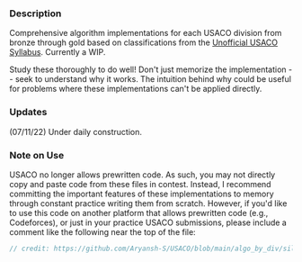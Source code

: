 ### Description

Comprehensive algorithm implementations for each USACO division from bronze through gold based on classifications from the [Unofficial USACO Syllabus](https://www.overleaf.com/read/fktckfprxyxn). Currently a WIP. 

Study these thoroughly to do well! Don't just memorize the implementation -- seek to understand why it works. The intuition behind why could be useful for problems where these implementations can't be applied directly. 

### Updates

(07/11/22) Under daily construction.

### Note on Use

USACO no longer allows prewritten code. As such, you may not directly copy and paste code from these files in contest. Instead, I recommend committing the important features of these implementations to memory through constant practice writing them from scratch. However, if you'd like to use this code on another platform that allows prewritten code (e.g., Codeforces), or just in your practice USACO submissions, please include a comment like the following near the top of the file:

```cpp
// credit: https://github.com/Aryansh-S/USACO/blob/main/algo_by_div/silver.cpp (adjacency list and dfs implementations)
```
